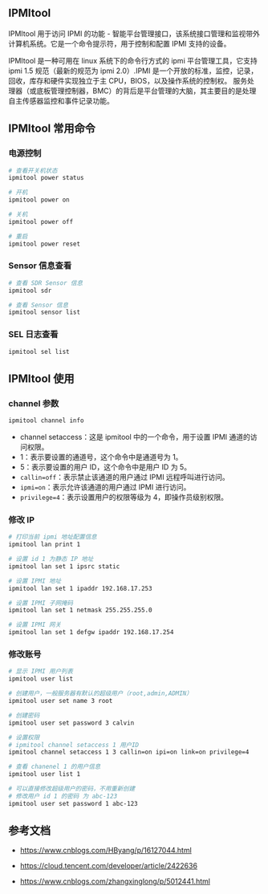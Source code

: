 ## IPMItool

IPMItool 用于访问 IPMI 的功能 - 智能平台管理接口，该系统接口管理和监视带外计算机系统。它是一个命令提示符，用于控制和配置 IPMI 支持的设备。

IPMItool 是一种可用在 linux 系统下的命令行方式的 ipmi 平台管理工具，它支持 ipmi 1.5 规范（最新的规范为 ipmi 2.0）.IPMI 是一个开放的标准，监控，记录，回收，库存和硬件实现独立于主 CPU，BIOS，以及操作系统的控制权。 服务处理器（或底板管理控制器，BMC）的背后是平台管理的大脑，其主要目的是处理自主传感器监控和事件记录功能。

## IPMItool 常用命令

### 电源控制

```bash
# 查看开关机状态
ipmitool power status

# 开机
ipmitool power on

# 关机
ipmitool power off

# 重启
ipmitool power reset
```

### Sensor 信息查看

```bash
# 查看 SDR Sensor 信息
ipmitool sdr

# 查看 Sensor 信息
ipmitool sensor list
```

### SEL 日志查看

```bash
ipmitool sel list
```

## IPMItool 使用

### channel 参数

```bash
ipmitool channel info
```

- channel setaccess：这是 ipmitool 中的一个命令，用于设置 IPMI 通道的访问权限。
- 1：表示要设置的通道号，这个命令中是通道号为 1。
- 5：表示要设置的用户 ID，这个命令中是用户 ID 为 5。
- `callin=off`：表示禁止该通道的用户通过 IPMI 远程呼叫进行访问。
- `ipmi=on`：表示允许该通道的用户通过 IPMI 进行访问。
- `privilege=4`：表示设置用户的权限等级为 4，即操作员级别权限。

### 修改 IP

```bash
# 打印当前 ipmi 地址配置信息
ipmitool lan print 1

# 设置 id 1 为静态 IP 地址
ipmitool lan set 1 ipsrc static

# 设置 IPMI 地址
ipmitool lan set 1 ipaddr 192.168.17.253

# 设置 IPMI 子网掩码
ipmitool lan set 1 netmask 255.255.255.0

# 设置 IPMI 网关
ipmitool lan set 1 defgw ipaddr 192.168.17.254
```

### 修改账号

```bash
# 显示 IPMI 用户列表
ipmitool user list

# 创建用户，一般服务器有默认的超级用户（root,admin,ADMIN）
ipmitool user set name 3 root

# 创建密码
ipmitool user set password 3 calvin

# 设置权限
# ipmitool channel setaccess 1 用户ID
ipmitool channel setaccess 1 3 callin=on ipi=on link=on privilege=4

# 查看 chanenel 1 的用户信息
ipmitool user list 1

# 可以直接修改超级用户的密码，不用重新创建
# 修改用户 id 1 的密码 为 abc-123
ipmitool user set password 1 abc-123
```

## 参考文档

- <https://www.cnblogs.com/HByang/p/16127044.html>
- <https://cloud.tencent.com/developer/article/2422636>

- <https://www.cnblogs.com/zhangxinglong/p/5012441.html>
